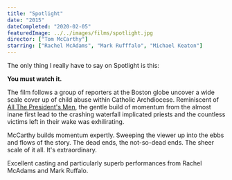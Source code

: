 ```yaml
---
title: "Spotlight"
date: "2015"
dateCompleted: "2020-02-05"
featuredImage: ../../images/films/spotlight.jpg
director: ["Tom McCarthy"]
starring: ["Rachel McAdams", "Mark Rufffalo", "Michael Keaton"]
---
```


The only thing I really have to say on Spotlight is this:

**You must watch it.**


The film follows a group of reporters at the Boston globe uncover a wide scale
cover up of child abuse within Catholic Archdiocese. Reminiscent of [All The 
President's Men](https://www.imdb.com/title/tt0074119/?ref_=fn_al_tt_1), the
gentle build of momentum from the almost inane first lead to the crashing
waterfall implicated priests and the countless victims left in their wake was
exhilirating.

McCarthy builds momentum expertly. Sweeping the viewer up into the ebbs and
flows of the story. The dead ends, the not-so-dead ends. The sheer scale of it 
all. It's extraordinary.

Excellent casting and particularly superb performances from Rachel McAdams and
Mark Ruffalo.


